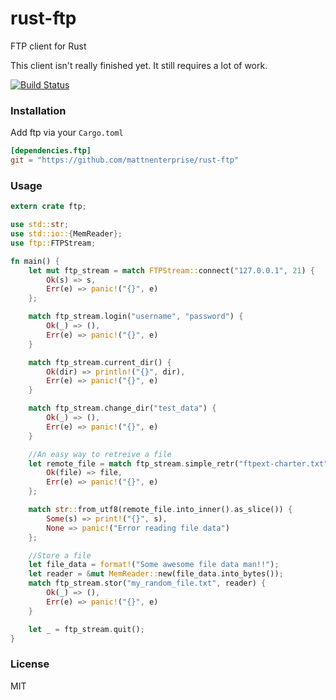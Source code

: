 rust-ftp
================
FTP client for Rust

This client isn't really finished yet. It still requires a lot of work.


[![Build Status](https://travis-ci.org/mattnenterprise/rust-ftp.svg)](https://travis-ci.org/mattnenterprise/rust-ftp)

### Installation

Add ftp via your `Cargo.toml`
```toml
[dependencies.ftp]
git = "https://github.com/mattnenterprise/rust-ftp"
```

### Usage
```rs
extern crate ftp;

use std::str;
use std::io::{MemReader};
use ftp::FTPStream;

fn main() {
    let mut ftp_stream = match FTPStream::connect("127.0.0.1", 21) {
        Ok(s) => s,
        Err(e) => panic!("{}", e)
    };

    match ftp_stream.login("username", "password") {
        Ok(_) => (),
        Err(e) => panic!("{}", e)
    }

    match ftp_stream.current_dir() {
        Ok(dir) => println!("{}", dir),
        Err(e) => panic!("{}", e)
    }

    match ftp_stream.change_dir("test_data") {
        Ok(_) => (),
        Err(e) => panic!("{}", e)
    }

    //An easy way to retreive a file
    let remote_file = match ftp_stream.simple_retr("ftpext-charter.txt") {
        Ok(file) => file,
        Err(e) => panic!("{}", e)
    };

    match str::from_utf8(remote_file.into_inner().as_slice()) {
        Some(s) => print!("{}", s),
        None => panic!("Error reading file data")
    };

    //Store a file
    let file_data = format!("Some awesome file data man!!");
    let reader = &mut MemReader::new(file_data.into_bytes());
    match ftp_stream.stor("my_random_file.txt", reader) {
        Ok(_) => (),
        Err(e) => panic!("{}", e)
    }

    let _ = ftp_stream.quit();
}
```

### License

MIT